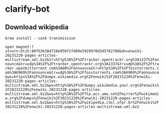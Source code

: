 # clarify-bot


## Download wikipedia

`brew install --cask transmission`

`open magnet:?xt=urn:btih:80fb3b384728e950f2fd09e5929970d3d576270d&dn=enwiki-20231220-pages-articles-multistream.xml.bz2&tr=http%3A%2F%2Ftracker.opentrackr.org%3A1337%2Fannounce&tr=udp%3A%2F%2Ftracker.opentrackr.org%3A1337&tr=udp%3A%2F%2Ftracker.openbittorrent.com%3A80%2Fannounce&tr=http%3A%2F%2Ffosstorrents.com%3A6969%2Fannounce&tr=udp%3A%2F%2Ffosstorrents.com%3A6969%2Fannounce&ws=https%3A%2F%2Fdumps.wikimedia.org%2Fenwiki%2F20231220%2Fenwiki-20231220-pages-articles-multistream.xml.bz2&ws=http%3A%2F%2Fdumps.wikimedia.your.org%2Fenwiki%2F20231220%2Fenwiki-20231220-pages-articles-multistream.xml.bz2&ws=http%3A%2F%2Fftp.acc.umu.se%2Fmirror%2Fwikimedia.org%2Fdumps%2Fenwiki%2F20231220%2Fenwiki-20231220-pages-articles-multistream.xml.bz2&ws=http%3A%2F%2Fwikipedia.c3sl.ufpr.br%2Fenwiki%2F20231220%2Fenwiki-20231220-pages-articles-multistream.xml.bz2`